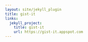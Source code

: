 ```yaml
---
layout: site/jekyll_plugin
title: gist-it
links:
  jekyll_project:
    title: gist-it
    url: https://gist-it.appspot.com
---
```



<script src="http://gist-it.appspot.com/https://gist.github.com/nolte/aa17c8a81f3b6517803a1535f257e7e2"></script>


